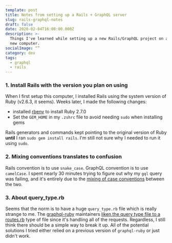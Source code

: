 ```yaml
---
template: post
title: Notes from setting up a Rails + GraphQL server
slug: rails-graphql-notes
draft: false
date: 2020-02-04T16:00:00.000Z
description: >-
  Things I've learned while setting up a new Rails/GraphQL project on a brand
  new computer.
socialImage: “”
category: dev
tags:
  - graphql
  - rails
---
```

### 1. Install Rails with the version you plan on using

When I first setup this computer, I installed Rails using the system version of Ruby (v2.6.3, it seems). Weeks later, I made the following changes:

* installed [rbenv](https://github.com/rbenv/rbenv "rbenv") to install Ruby 2.7.0
* Set the `GEM_HOME` in my `.zshrc` file to avoid needing `sudo` when installing gems

Rails generators and commands kept pointing to the original version of Ruby **until** I ran `sudo gem install rails`. I'm still not sure why I needed to run it using `sudo`.

### 2. Mixing conventions translates to confusion

Rails convention is to use `snake_case`. GraphQL convention is to use `camelCase`. I spent nearly 30 minutes trying to figure out why my `gql` query was failing, and it's entirely due to the [mixing of case conventions](https://github.com/rmosolgo/graphql-ruby/issues/1953) between the two.

### 3. About query_type.rb

Seems that the norm is to have a huge `query_type.rb` file which is really strange to me. The [graphql-ruby](https://github.com/rmosolgo/graphql-ruby "graphql-ruby") maintainers [liken the query type file to a routes.rb](https://github.com/rmosolgo/graphql-ruby/issues/1825#issuecomment-447304637) type of file since it's handling all of the requests. Regardless, I still think there should be a simple way to break it up. All of the potential solutions I tried either relied on a previous version of `graphql-ruby` or just didn't work.


